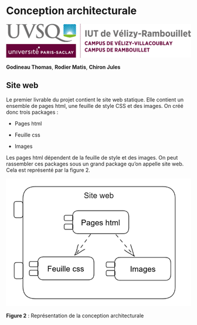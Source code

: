 # Conception architecturale

![logo_uvsq](../annexes/logo_uvsq.png)

**Godineau Thomas**, **Rodier Matis**, **Chiron Jules**

## Site web

Le premier livrable du projet contient le site web statique. Elle contient un ensemble de pages html,  une feuille de style CSS et des images.
On créé donc trois packages :

- Pages html

- Feuille css

- Images

Les pages html dépendent de la feuille de style et des images. On peut rassembler ces packages sous un grand package qu’on appelle site web. Cela est représenté par la figure 2.

![figure2](../annexes/figure_conception_archi_web_static.png)

**Figure 2** : Représentation de la conception architecturale
